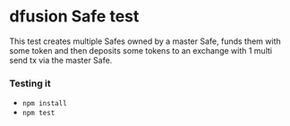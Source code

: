 # dfusion Safe test

This test creates multiple Safes owned by a master Safe, funds them with some token and then deposits some tokens to an exchange with 1 multi send tx via the master Safe.

### Testing it
- `npm install`
- `npm test`